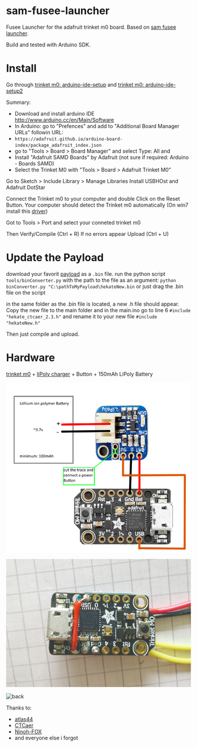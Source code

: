 

# sam-fusee-launcher
Fusee Launcher for the adafruit trinket m0 board. Based on [sam fusee launcher](https://github.com/atlas44/sam-fusee-launcher).

Build and tested with Arduino SDK.

# Install

Go through [trinket m0: arduino-ide-setup](https://learn.adafruit.com/adafruit-trinket-m0-circuitpython-arduino/arduino-ide-setup) and [trinket m0: arduino-ide-setup2](https://learn.adafruit.com/adafruit-trinket-m0-circuitpython-arduino/using-with-arduino-ide)

Summary:
* Download and install arduino IDE http://www.arduino.cc/en/Main/Software
* In Arduino: go to "Prefences" and add to "Additional Board Manager URLs" followin URL:
*  `https://adafruit.github.io/arduino-board-index/package_adafruit_index.json`
* go to "Tools > Board > Board Manager" and select Type: All and
* Install "Adafruit SAMD Boards" by Adafruit (not sure if required: Arduino - Boards SAMD)
* Select the Trinket M0 with "Tools > Board > Adafruit Trinket M0"

Go to Sketch > Include Library > Manage Libraries
Install USBHOst and Adafruit DotStar

Connect the Trinket m0 to your computer and double Click on the Reset Button.
Your computer should detect the Trinket m0 automatically (On win7 install this [driver](https://github.com/adafruit/Adafruit_Windows_Drivers/releases/download/2.2.0/adafruit_drivers_2.2.0.0.exe))

Got to Tools > Port and select your conneted trinket m0

Then Verify/Compile (Ctrl + R)
If no errors appear
Upload (Ctrl + U)

# Update the Payload
download your favorit [payload](https://github.com/CTCaer/hekate/releases) as a `.bin` file.
run the python script `tools/binConverter.py` with the path to the file as an argument:
`python binConverter.py "C:\pathToMyPayload\hekateNew.bin` or just drag the .bin file on the script

in the same folder as the .bin file is located, a new .h file should appear. Copy the new file to the main folder and in the main.ino go to line 6 `#include "hekate_ctcaer_2.3.h"` and rename it to your new file `#include "hekateNew.h"`

Then just compile and upload.

# Hardware
[trinket m0](https://www.adafruit.com/product/3500) + [liPoly charger](https://www.adafruit.com/product/2124) + Button + 150mAh LiPoly Battery

![Layout](./images/layout.png)

![front](./images/front.jpg)

![back](./images/back.jpg)

Thanks to:
* [atlas44](https://github.com/atlas44/sam-fusee-launcher)
* [CTCaer](https://github.com/CTCaer/hekate)
* [Ninoh-FOX](https://www.elotrolado.net/hilo_tutorial-crea-tu-propio-dongle-portatil-para-cargar-payloads-it-is-easy_2287822)
* and everyone else i forgot


